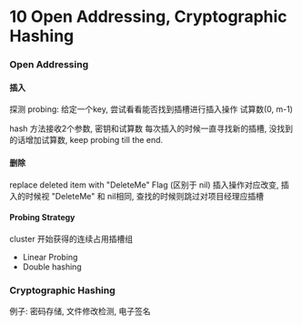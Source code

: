 # 10 Open Addressing, Cryptographic Hashing

### Open Addressing

#### 插入
探测 probing: 给定一个key, 尝试看看能否找到插槽进行插入操作
试算数(0, m-1)

hash 方法接收2个参数, 密钥和试算数
每次插入的时候一直寻找新的插槽, 没找到的话增加试算数, keep probing till the end.

#### 删除

replace deleted item with "DeleteMe" Flag (区别于 nil)
插入操作对应改变, 插入的时候视 "DeleteMe" 和 nil相同, 查找的时候则跳过对项目经理应插槽

#### Probing Strategy
cluster 开始获得的连续占用插槽组
- Linear Probing
- Double hashing

### Cryptographic Hashing

例子: 密码存储, 文件修改检测, 电子签名
